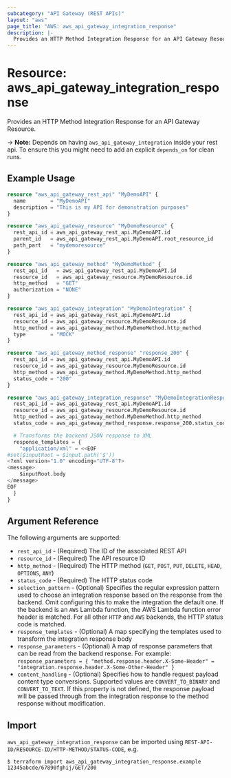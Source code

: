 ```yaml
---
subcategory: "API Gateway (REST APIs)"
layout: "aws"
page_title: "AWS: aws_api_gateway_integration_response"
description: |-
  Provides an HTTP Method Integration Response for an API Gateway Resource.
---
```


# Resource: aws_api_gateway_integration_response

Provides an HTTP Method Integration Response for an API Gateway Resource.

-> **Note:** Depends on having `aws_api_gateway_integration` inside your rest api. To ensure this
you might need to add an explicit `depends_on` for clean runs.

## Example Usage

```terraform
resource "aws_api_gateway_rest_api" "MyDemoAPI" {
  name        = "MyDemoAPI"
  description = "This is my API for demonstration purposes"
}

resource "aws_api_gateway_resource" "MyDemoResource" {
  rest_api_id = aws_api_gateway_rest_api.MyDemoAPI.id
  parent_id   = aws_api_gateway_rest_api.MyDemoAPI.root_resource_id
  path_part   = "mydemoresource"
}

resource "aws_api_gateway_method" "MyDemoMethod" {
  rest_api_id   = aws_api_gateway_rest_api.MyDemoAPI.id
  resource_id   = aws_api_gateway_resource.MyDemoResource.id
  http_method   = "GET"
  authorization = "NONE"
}

resource "aws_api_gateway_integration" "MyDemoIntegration" {
  rest_api_id = aws_api_gateway_rest_api.MyDemoAPI.id
  resource_id = aws_api_gateway_resource.MyDemoResource.id
  http_method = aws_api_gateway_method.MyDemoMethod.http_method
  type        = "MOCK"
}

resource "aws_api_gateway_method_response" "response_200" {
  rest_api_id = aws_api_gateway_rest_api.MyDemoAPI.id
  resource_id = aws_api_gateway_resource.MyDemoResource.id
  http_method = aws_api_gateway_method.MyDemoMethod.http_method
  status_code = "200"
}

resource "aws_api_gateway_integration_response" "MyDemoIntegrationResponse" {
  rest_api_id = aws_api_gateway_rest_api.MyDemoAPI.id
  resource_id = aws_api_gateway_resource.MyDemoResource.id
  http_method = aws_api_gateway_method.MyDemoMethod.http_method
  status_code = aws_api_gateway_method_response.response_200.status_code

  # Transforms the backend JSON response to XML
  response_templates = {
    "application/xml" = <<EOF
#set($inputRoot = $input.path('$'))
<?xml version="1.0" encoding="UTF-8"?>
<message>
    $inputRoot.body
</message>
EOF
  }
}
```

## Argument Reference

The following arguments are supported:

* `rest_api_id` - (Required) The ID of the associated REST API
* `resource_id` - (Required) The API resource ID
* `http_method` - (Required) The HTTP method (`GET`, `POST`, `PUT`, `DELETE`, `HEAD`, `OPTIONS`, `ANY`)
* `status_code` - (Required) The HTTP status code
* `selection_pattern` - (Optional) Specifies the regular expression pattern used to choose
  an integration response based on the response from the backend. Omit configuring this to make the integration the default one.
  If the backend is an `AWS` Lambda function, the AWS Lambda function error header is matched.
  For all other `HTTP` and `AWS` backends, the HTTP status code is matched.
* `response_templates` - (Optional) A map specifying the templates used to transform the integration response body
* `response_parameters` - (Optional) A map of response parameters that can be read from the backend response.
  For example: `response_parameters = { "method.response.header.X-Some-Header" = "integration.response.header.X-Some-Other-Header" }`
* `content_handling` - (Optional) Specifies how to handle request payload content type conversions. Supported values are `CONVERT_TO_BINARY` and `CONVERT_TO_TEXT`. If this property is not defined, the response payload will be passed through from the integration response to the method response without modification.

## Import

`aws_api_gateway_integration_response` can be imported using `REST-API-ID/RESOURCE-ID/HTTP-METHOD/STATUS-CODE`, e.g.

```
$ terraform import aws_api_gateway_integration_response.example 12345abcde/67890fghij/GET/200
```
